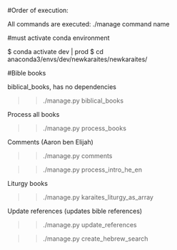 #Order of execution:

All commands are executed: ./manage command name

#must activate conda environment

$ conda activate dev | prod
$ cd anaconda3/envs/dev/newkaraites/newkaraites/

#Bible books

biblical_books, has no dependencies


>> ./manage.py biblical_books

Process all books

>>./manage.py process_books
  
Comments (Aaron ben Elijah)

>> ./manage.py comments
 
>> ./manage.py process_intro_he_en
 
Liturgy books

>> ./manage.py karaites_liturgy_as_array

Update references (updates bible references)

>> ./manage.py update_references
 
>> ./manage.py create_hebrew_search   

[//]: # (Update autocomplete)

[//]: # ()
[//]: # (# this can take a while so in the remote server )

[//]: # (>> screen)

[//]: # (>>./manage.py autocomplete | autocomplete1)

[//]: # (# press ctrl A and then ctrl d)

[//]: # (# this will detach the process from the current ssh session)

[//]: # (# you may close the ssh, the process will keep running on remote server.)